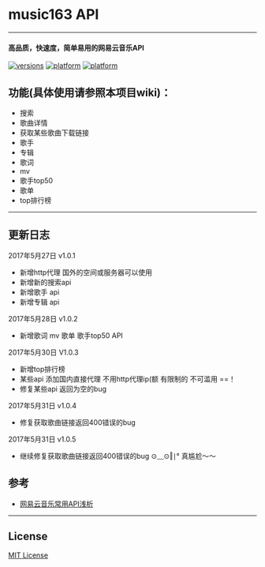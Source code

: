 # music163 API
***
#### 高品质，快速度，简单易用的网易云音乐API

[![versions](https://img.shields.io/badge/API-1.0.4-blue.svg)](https://www.icyuyan.net)
[![platform](https://img.shields.io/badge/php-5.6-green.svg)]()
[![platform](https://img.shields.io/badge/php-7.0-green.svg)]()

## **功能(**具体使用请参照本项目wiki**)：**

* 搜索
* 歌曲详情
* 获取某些歌曲下载链接
* 歌手
* 专辑
* 歌词
* mv
* 歌手top50
* 歌单
* top排行榜
***

## 更新日志

2017年5月27日 v1.0.1
* 新增http代理 国外的空间或服务器可以使用 
* 新增新的搜索api
* 新增歌手 api
* 新增专辑 api

2017年5月28日 v1.0.2
* 新增歌词 mv 歌单 歌手top50 API

2017年5月30日 V1.0.3
* 新增top排行榜 
* 某些api 添加国内直接代理 不用http代理ip(额 有限制的  不可滥用 ==！
* 修复某些api 返回为空的bug

2017年5月31日 v1.0.4
* 修复获取歌曲链接返回400错误的bug

2017年5月31日 v1.0.5
* 继续修复获取歌曲链接返回400错误的bug ⊙﹏⊙‖∣° 真尴尬～～

## **参考**

* [网易云音乐常用API浅析](http://moonlib.com/606.html)

***

## License

[MIT License](https://github.com/axhello/NeteaseCloudMusicApi/blob/master/LICENSE)